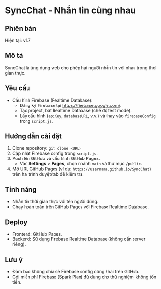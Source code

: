 # SyncChat - Nhắn tin cùng nhau

## Phiên bản
Hiện tại: v1.7

## Mô tả
SyncChat là ứng dụng web cho phép hai người nhắn tin với nhau trong thời gian thực.

## Yêu cầu
- Cấu hình Firebase (Realtime Database):
  - Đăng ký Firebase tại https://firebase.google.com/.
  - Tạo project, bật Realtime Database (chế độ test mode).
  - Lấy cấu hình (`apiKey`, `databaseURL`, v.v.) và thay vào `firebaseConfig` trong `script.js`.

## Hướng dẫn cài đặt
1. Clone repository: `git clone <URL>`
2. Cập nhật Firebase config trong `script.js`.
3. Push lên GitHub và cấu hình GitHub Pages:
   - Vào **Settings** > **Pages**, chọn nhánh `main` và thư mục `/public`.
4. Mở URL GitHub Pages (ví dụ: `https://username.github.io/SyncChat`) trên hai trình duyệt/tab để kiểm tra.

## Tính năng
- Nhắn tin thời gian thực với tên người dùng.
- Chạy hoàn toàn trên GitHub Pages với Firebase Realtime Database.

## Deploy
- Frontend: GitHub Pages.
- Backend: Sử dụng Firebase Realtime Database (không cần server riêng).

## Lưu ý
- Đảm bảo không chia sẻ Firebase config công khai trên GitHub.
- Gói miễn phí Firebase (Spark Plan) đủ dùng cho thử nghiệm, không tốn tiền.